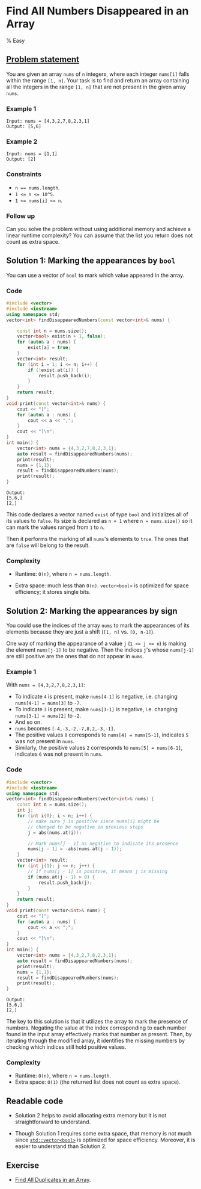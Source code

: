 # Find All Numbers Disappeared in an Array
% Easy 

## [Problem statement](https://leetcode.com/problems/find-all-numbers-disappeared-in-an-array)

You are given an array `nums` of `n` integers, where each integer `nums[i]` falls within the range `[1, n]`. Your task is to find and return an array containing all the integers in the range `[1, n]` that are not present in the given array `nums`.

### Example 1
```text
Input: nums = [4,3,2,7,8,2,3,1]
Output: [5,6]
```

### Example 2
```text
Input: nums = [1,1]
Output: [2]
```

### Constraints
* `n == nums.length`.
* `1 <= n <= 10^5`.
* `1 <= nums[i] <= n`.
 

### Follow up

Can you solve the problem without using additional memory and achieve a linear runtime complexity? You can assume that the list you return does not count as extra space.

## Solution 1: Marking the appearances by `bool`

You can use a vector of `bool` to mark which value appeared in the array.

### Code

```cpp
#include <vector>
#include <iostream>
using namespace std;
vector<int> findDisappearedNumbers(const vector<int>& nums) {        

    const int n = nums.size();
    vector<bool> exist(n + 1, false);        
    for (auto& a : nums) {
        exist[a] = true;
    }
    vector<int> result;
    for (int i = 1; i <= n; i++) {
        if (!exist.at(i)) {
            result.push_back(i);
        }
    }
    return result;
}
void print(const vector<int>& nums) {
    cout << "[";
    for (auto& a : nums) {
        cout << a << ",";
    }
    cout << "]\n";
}
int main() {
    vector<int> nums = {4,3,2,7,8,2,3,1};
    auto result = findDisappearedNumbers(nums);
    print(result);
    nums = {1,1};
    result = findDisappearedNumbers(nums);
    print(result);
}
```
```text
Output:
[5,6,]
[2,]
```

This code declares a vector named `exist` of type `bool` and initializes all of its values to `false`. Its size is declared as `n + 1` where `n = nums.size()` so it can mark the values ranged from `1` to `n`.

Then it performs the marking of all `nums`'s elements to `true`. The ones that are `false` will belong to the result.

### Complexity

* Runtime: `O(n)`, where `n = nums.length`.
    
* Extra space: much less than `O(n)`. `vector<bool>` is optimized for space efficiency; it stores single bits.

## Solution 2: Marking the appearances by sign

You could use the indices of the array `nums` to mark the appearances of its elements because they are just a shift (`[1, n]` vs. `[0, n-1]`).

One way of marking the appearance of a value `j` (`1 <= j <= n`) is making the element `nums[j-1]` to be negative. Then the indices `j`'s whose `nums[j-1]` are still positive are the ones that do not appear in `nums`.

### Example 1
With `nums = [4,3,2,7,8,2,3,1]`:

- To indicate `4` is present, make `nums[4-1]` is negative, i.e. changing `nums[4-1] = nums[3]` to `-7`.
- To indicate `3` is present, make `nums[3-1]` is negative, i.e. changing `nums[3-1] = nums[2]` to `-2`.
- And so on.
- `nums` becomes `[-4,-3,-2,-7,8,2,-3,-1]`.
- The positive values `8` corresponds to `nums[4] = nums[5-1]`, indicates `5` was not present in `nums`.
- Similarly, the positive values `2` corresponds to `nums[5] = nums[6-1]`, indicates `6` was not present in `nums`.

### Code

```cpp
#include <vector>
#include <iostream>
using namespace std;
vector<int> findDisappearedNumbers(vector<int>& nums) {
    const int n = nums.size();
    int j;
    for (int i{0}; i < n; i++) {
        // make sure j is positive since nums[i] might be 
        // changed to be negative in previous steps
        j = abs(nums.at(i));

        // Mark nums[j - 1] as negative to indicate its presence       
        nums[j - 1] = -abs(nums.at(j - 1));
    }
    vector<int> result;
    for (int j{1}; j <= n; j++) {
        // If nums[j - 1] is positive, it means j is missing        
        if (nums.at(j - 1) > 0) {
            result.push_back(j);
        }
    }
    return result;
}
void print(const vector<int>& nums) {
    cout << "[";
    for (auto& a : nums) {
        cout << a << ",";
    }
    cout << "]\n";
}
int main() {
    vector<int> nums = {4,3,2,7,8,2,3,1};
    auto result = findDisappearedNumbers(nums);
    print(result);
    nums = {1,1};
    result = findDisappearedNumbers(nums);
    print(result);
}
```
```text
Output:
[5,6,]
[2,]
```

The key to this solution is that it utilizes the array to mark the presence of numbers. Negating the value at the index corresponding to each number found in the input array effectively marks that number as present. Then, by iterating through the modified array, it identifies the missing numbers by checking which indices still hold positive values.

### Complexity

* Runtime: `O(n)`, where `n = nums.length`.
* Extra space: `O(1)` (the returned list does not count as extra space).

## Readable code

* Solution 2 helps to avoid allocating extra memory but it is not straightforward to understand.
    
* Though Solution 1 requires some extra space, that memory is not much since [`std::vector<bool>`](https://en.cppreference.com/w/cpp/container/vector_bool) is optimized for space efficiency. Moreover, it is easier to understand than Solution 2.

## Exercise
- [Find All Duplicates in an Array](https://leetcode.com/problems/find-all-duplicates-in-an-array).
